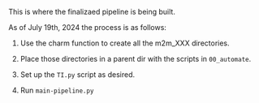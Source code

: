 This is where the finalizaed pipeline is being built.

As of July 19th, 2024 the process is as follows:

1. Use the charm function to create all the m2m_XXX directories. 

2. Place those directories in a parent dir with the scripts in `00_automate`.
3. Set up the `TI.py` script as desired. 
4. Run `main-pipeline.py`
